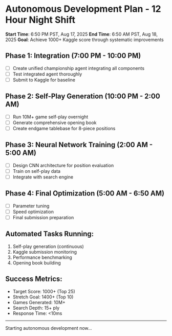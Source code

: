 # Autonomous Development Plan - 12 Hour Night Shift
**Start Time**: 6:50 PM PST, Aug 17, 2025
**End Time**: 6:50 AM PST, Aug 18, 2025
**Goal**: Achieve 1000+ Kaggle score through systematic improvements

## Phase 1: Integration (7:00 PM - 10:00 PM)
- [ ] Create unified championship agent integrating all components
- [ ] Test integrated agent thoroughly
- [ ] Submit to Kaggle for baseline

## Phase 2: Self-Play Generation (10:00 PM - 2:00 AM)
- [ ] Run 10M+ game self-play overnight
- [ ] Generate comprehensive opening book
- [ ] Create endgame tablebase for 8-piece positions

## Phase 3: Neural Network Training (2:00 AM - 5:00 AM)
- [ ] Design CNN architecture for position evaluation
- [ ] Train on self-play data
- [ ] Integrate with search engine

## Phase 4: Final Optimization (5:00 AM - 6:50 AM)
- [ ] Parameter tuning
- [ ] Speed optimization
- [ ] Final submission preparation

## Automated Tasks Running:
1. Self-play generation (continuous)
2. Kaggle submission monitoring
3. Performance benchmarking
4. Opening book building

## Success Metrics:
- Target Score: 1000+ (Top 25)
- Stretch Goal: 1400+ (Top 10)
- Games Generated: 10M+
- Search Depth: 15+ ply
- Response Time: <10ms

---
Starting autonomous development now...